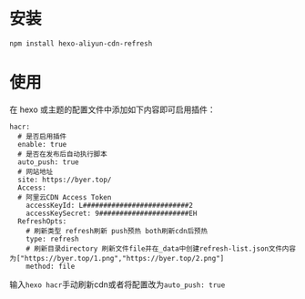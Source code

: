 # 安装
```
npm install hexo-aliyun-cdn-refresh
```
# 使用
在 hexo 或主题的配置文件中添加如下内容即可启用插件：
```
hacr:
  # 是否启用插件
  enable: true
  # 是否在发布后自动执行脚本
  auto_push: true
  # 网站地址
  site: https://byer.top/
  Access:
  # 阿里云CDN Access Token
    accessKeyId: L##########################2
    accessKeySecret: 9######################EH
  RefreshOpts:
    # 刷新类型 refresh刷新 push预热 both刷新cdn后预热
    type: refresh
    # 刷新目录directory 刷新文件file并在_data中创建refresh-list.json文件内容为["https://byer.top/1.png","https://byer.top/2.png"]
    method: file
```
输入`hexo hacr`手动刷新cdn或者将配置改为`auto_push: true`